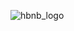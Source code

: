 ![hbnb_logo](https://s3.amazonaws.com/alx-intranet.hbtn.io/uploads/medias/2018/6/65f4a1dd9c51265f49d0.png?X-Amz-Algorithm=AWS4-HMAC-SHA256&X-Amz-Credential=AKIARDDGGGOUSBVO6H7D%2F20230306%2Fus-east-1%2Fs3%2Faws4_request&X-Amz-Date=20230306T154801Z&X-Amz-Expires=86400&X-Amz-SignedHeaders=host&X-Amz-Signature=96147728e815deddb7a42f44cd0e88522d86dfd184d3feeff5734107700d6527)
